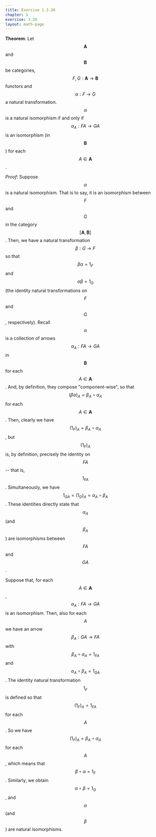 ```yaml
---
title: Exercise 1.3.26
chapter: 1
exercise: 3.26
layout: math-page
---
```


**Theorem**:
Let $$\mathbf{A}$$ and $$\mathbf{B}$$ be categories, $$F,G : \mathbf{A} \rightarrow \mathbf{B}$$ functors and $$\alpha : F \rightarrow G$$ a natural transformation.
$$\alpha$$ is a natural isomorphism if and only if $$\alpha_A : FA \rightarrow GA$$ is an isomorphism (in $$\mathbf{B}$$) for each $$A \in \mathbf{A}$$.


*Proof*:
Suppose $$\alpha$$ is a natural isomorphism.
That is to say, it is an isomorphism between $$F$$ and $$G$$ in the category $$[\mathbf{A}, \mathbf{B}]$$.
Then, we have a natural transformation $$\beta : G \rightarrow F$$ so that $$\beta \alpha = 1_F$$ and $$\alpha \beta = 1_G$$ (the identity natural transformations on $$F$$ and $$G$$, respectively).
Recall $$\alpha$$ is a collection of arrows $$\alpha_A : FA \rightarrow GA$$ in $$\mathbf{B}$$ for each $$A \in \mathbf{A}$$.
And, by definition, they compose "component-wise", so that $$(\beta \alpha)_A = \beta_A \circ \alpha_A$$ for each $$A \in \mathbf{A}$$.
Then, clearly we have $$(1_F)_A = \beta_A \circ \alpha_A$$, but $$(1_F)_A$$ is, by definition, precisely the identity on $$FA$$ -- that is, $$1_{FA}$$.
Simultaneously, we have $$1_{GA} = (1_G)_A = \alpha_A \circ \beta_A$$.
These identities directly state that $$\alpha_A$$ (and $$\beta_A$$) are isomorphisms between $$FA$$ and $$GA$$.

Suppose that, for each $$A \in \mathbf{A}$$, $$\alpha_A : FA \rightarrow GA$$ is an isomorphism.
Then, also for each $$A$$ we have an arrow $$\beta_A : GA \rightarrow FA$$ with $$\beta_A \circ \alpha_A = 1_{FA}$$ and $$\alpha_A \circ \beta_A = 1_{GA}$$.
The identity natural transformation $$1_F$$ is defined so that $$(1_F)_A = 1_{FA}$$ for each $$A$$.
So we have $$(1_F)_A = \beta_A \circ \alpha_A$$ for each $$A$$, which means that $$\beta \circ \alpha = 1_F$$.
Similarly, we obtain $$\alpha \circ \beta = 1_G$$, and $$\alpha$$ (and $$\beta$$) are natural isomorphisms.
